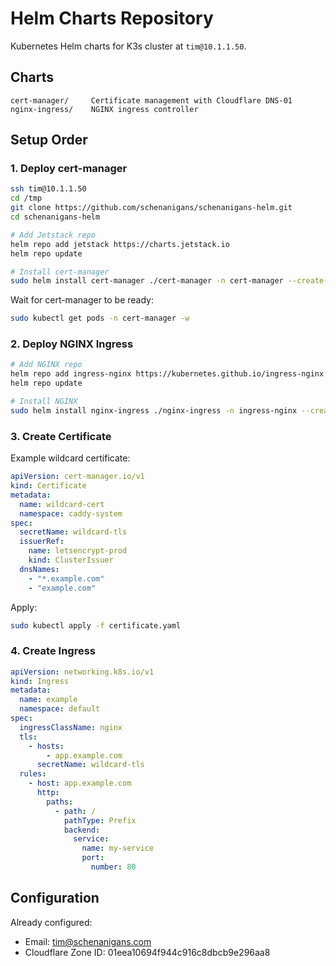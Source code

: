 # Helm Charts Repository

Kubernetes Helm charts for K3s cluster at `tim@10.1.1.50`.

## Charts

```
cert-manager/     Certificate management with Cloudflare DNS-01
nginx-ingress/    NGINX ingress controller
```

## Setup Order

### 1. Deploy cert-manager

```bash
ssh tim@10.1.1.50
cd /tmp
git clone https://github.com/schenanigans/schenanigans-helm.git
cd schenanigans-helm

# Add Jetstack repo
helm repo add jetstack https://charts.jetstack.io
helm repo update

# Install cert-manager
sudo helm install cert-manager ./cert-manager -n cert-manager --create-namespace
```

Wait for cert-manager to be ready:

```bash
sudo kubectl get pods -n cert-manager -w
```

### 2. Deploy NGINX Ingress

```bash
# Add NGINX repo
helm repo add ingress-nginx https://kubernetes.github.io/ingress-nginx
helm repo update

# Install NGINX
sudo helm install nginx-ingress ./nginx-ingress -n ingress-nginx --create-namespace
```

### 3. Create Certificate

Example wildcard certificate:

```yaml
apiVersion: cert-manager.io/v1
kind: Certificate
metadata:
  name: wildcard-cert
  namespace: caddy-system
spec:
  secretName: wildcard-tls
  issuerRef:
    name: letsencrypt-prod
    kind: ClusterIssuer
  dnsNames:
    - "*.example.com"
    - "example.com"
```

Apply:

```bash
sudo kubectl apply -f certificate.yaml
```

### 4. Create Ingress

```yaml
apiVersion: networking.k8s.io/v1
kind: Ingress
metadata:
  name: example
  namespace: default
spec:
  ingressClassName: nginx
  tls:
    - hosts:
        - app.example.com
      secretName: wildcard-tls
  rules:
    - host: app.example.com
      http:
        paths:
          - path: /
            pathType: Prefix
            backend:
              service:
                name: my-service
                port:
                  number: 80
```

## Configuration

Already configured:

- Email: tim@schenanigans.com
- Cloudflare Zone ID: 01eea10694f944c916c8dbcb9e296aa8
